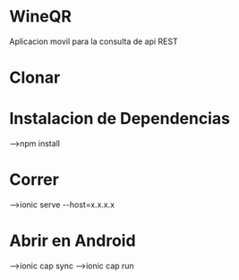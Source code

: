 # WineQR
Aplicacion movil para la consulta de api REST
# Clonar
# Instalacion de Dependencias
-->npm install
# Correr
-->ionic serve --host=x.x.x.x
# Abrir en Android
-->ionic cap sync
-->ionic cap run
